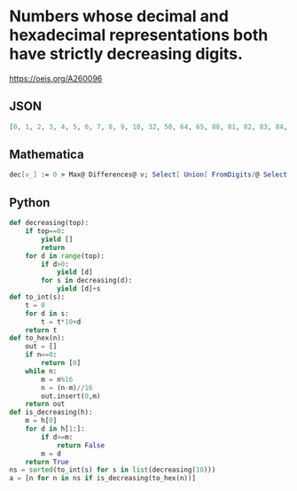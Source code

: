 # Numbers whose decimal and hexadecimal representations both have strictly decreasing digits\.
https://oeis.org/A260096
## JSON
```JSON
[0, 1, 2, 3, 4, 5, 6, 7, 8, 9, 10, 32, 50, 64, 65, 80, 81, 82, 83, 84, 96, 97, 98, 210, 54320, 54321, 64320, 64321, 65210, 764210]
```
## Mathematica
```Mathematica
dec[v_] := 0 > Max@ Differences@ v; Select[ Union[ FromDigits/@ Select[ Flatten[ Permutations/@ Subsets[ Range[0, 9]], 1], dec]], dec@ IntegerDigits[#, 16] &] (* _Giovanni Resta_, Jul 16 2015 *)
```
## Python
```Python
def decreasing(top):
    if top==0:
        yield []
        return
    for d in range(top):
        if d>0:
            yield [d]
        for s in decreasing(d):
            yield [d]+s
def to_int(s):
    t = 0
    for d in s:
        t = t*10+d
    return t
def to_hex(n):
    out = []
    if n==0:
        return [0]
    while n:
        m = n%16
        n = (n-m)//16
        out.insert(0,m)
    return out
def is_decreasing(h):
    m = h[0]
    for d in h[1:]:
        if d>=m:
            return False
        m = d
    return True
ns = sorted(to_int(s) for s in list(decreasing(10)))
a = [n for n in ns if is_decreasing(to_hex(n))]
```
